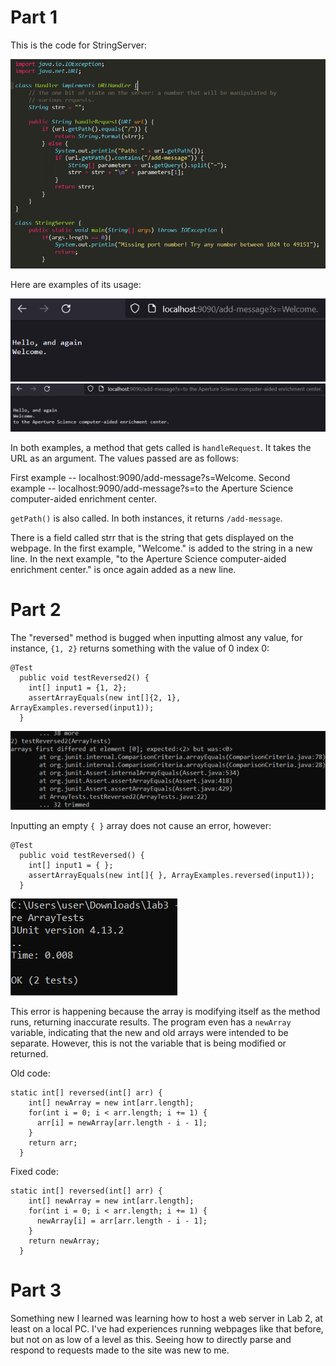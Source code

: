 # Part 1

This is the code for StringServer:

![Image](l3s1.png)

Here are examples of its usage:

![Image](l3s2.png)
![Image](l3s3.png)

In both examples, a method that gets called is `handleRequest`. It takes the URL as an argument. The values passed are as follows:

First example -- localhost:9090/add-message?s=Welcome.
Second example -- localhost:9090/add-message?s=to the Aperture Science computer-aided enrichment center.

`getPath()` is also called. In both instances, it returns `/add-message`.

There is a field called strr that is the string that gets displayed on the webpage. In the first example, "Welcome." is added to the string in a new line. In the next example, "to the Aperture Science computer-aided enrichment center." is once again added as a new line.

# Part 2

The "reversed" method is bugged when inputting almost any value, for instance, `{1, 2}` returns something with the value of 0 index 0:

```
@Test
  public void testReversed2() {
    int[] input1 = {1, 2};
    assertArrayEquals(new int[]{2, 1}, ArrayExamples.reversed(input1));
  }
```
  
![Image](l3s4.png)

Inputting an empty `{ }` array does not cause an error, however:

```
@Test
  public void testReversed() {
    int[] input1 = { };
    assertArrayEquals(new int[]{ }, ArrayExamples.reversed(input1));
  }
```

![Image](l3s5.png)

This error is happening because the array is modifying itself as the method runs, returning inaccurate results. The program even has a `newArray` variable, indicating that the new and old arrays were intended to be separate. However, this is not the variable that is being modified or returned.

Old code:

```
static int[] reversed(int[] arr) {
    int[] newArray = new int[arr.length];
    for(int i = 0; i < arr.length; i += 1) {
      arr[i] = newArray[arr.length - i - 1];
    }
    return arr;
  }
```

Fixed code:

```
static int[] reversed(int[] arr) {
    int[] newArray = new int[arr.length];
    for(int i = 0; i < arr.length; i += 1) {
      newArray[i] = arr[arr.length - i - 1];
    }
    return newArray;
  }
```

# Part 3

Something new I learned was learning how to host a web server in Lab 2, at least on a local PC. I've had experiences running webpages like that before, but not on as low of a level as this. Seeing how to directly parse and respond to requests made to the site was new to me.
